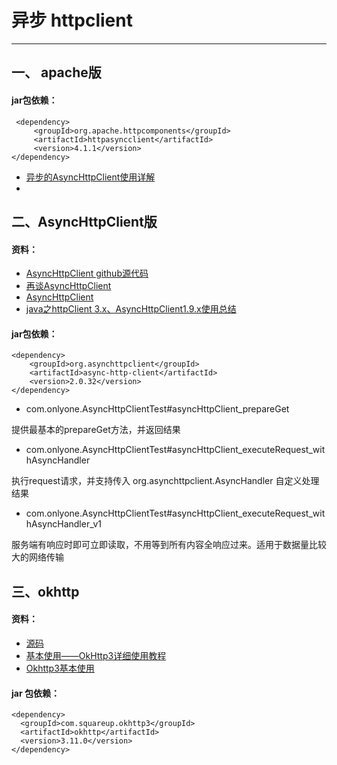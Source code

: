 # 异步 httpclient
---

## 一、 apache版


#### jar包依赖：

```
 <dependency>
     <groupId>org.apache.httpcomponents</groupId>
     <artifactId>httpasyncclient</artifactId>
     <version>4.1.1</version>
</dependency>
```

* [异步的AsyncHttpClient使用详解](https://blog.csdn.net/angjunqiang/article/details/55259170)
* 

## 二、AsyncHttpClient版

#### 资料：

* [AsyncHttpClient github源代码](https://github.com/AsyncHttpClient/async-http-client)
* [再谈AsyncHttpClient](http://hongjiang.info/asynchttpclient-v2-0-readtimeout-bug/)
* [AsyncHttpClient](https://github.com/scruffyfox/AsyncHttpClient)
* [java之httpClient 3.x、AsyncHttpClient1.9.x使用总结](https://www.cnblogs.com/xiaoMzjm/p/4564540.html)

#### jar包依赖：

```
<dependency>
	<groupId>org.asynchttpclient</groupId>
	<artifactId>async-http-client</artifactId>
	<version>2.0.32</version>
</dependency>
```

* com.onlyone.AsyncHttpClientTest#asyncHttpClient_prepareGet

提供最基本的prepareGet方法，并返回结果

* com.onlyone.AsyncHttpClientTest#asyncHttpClient_executeRequest_withAsyncHandler

执行request请求，并支持传入 org.asynchttpclient.AsyncHandler 自定义处理结果

* com.onlyone.AsyncHttpClientTest#asyncHttpClient_executeRequest_withAsyncHandler_v1

服务端有响应时即可立即读取，不用等到所有内容全响应过来。适用于数据量比较大的网络传输



## 三、okhttp

#### 资料：

* [源码](https://github.com/square/okhttp)
* [基本使用——OkHttp3详细使用教程](https://blog.csdn.net/xx326664162/article/details/77714126)
* [Okhttp3基本使用](https://www.jianshu.com/p/da4a806e599b)

#### jar 包依赖：

```
<dependency>
  <groupId>com.squareup.okhttp3</groupId>
  <artifactId>okhttp</artifactId>
  <version>3.11.0</version>
</dependency>
```